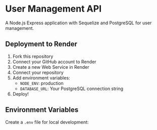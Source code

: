 # User Management API

A Node.js Express application with Sequelize and PostgreSQL for user management.

## Deployment to Render

1. Fork this repository
2. Connect your GitHub account to Render
3. Create a new Web Service in Render
4. Connect your repository
5. Add environment variables:
   - `NODE_ENV`: production
   - `DATABASE_URL`: Your PostgreSQL connection string
6. Deploy!

## Environment Variables

Create a `.env` file for local development:

